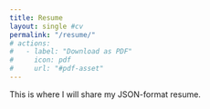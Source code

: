 ```yaml
---
title: Resume
layout: single #cv
permalink: "/resume/"
# actions:
#   - label: "Download as PDF"
#     icon: pdf
#     url: "#pdf-asset"
---
```


This is where I will share my JSON-format resume.
